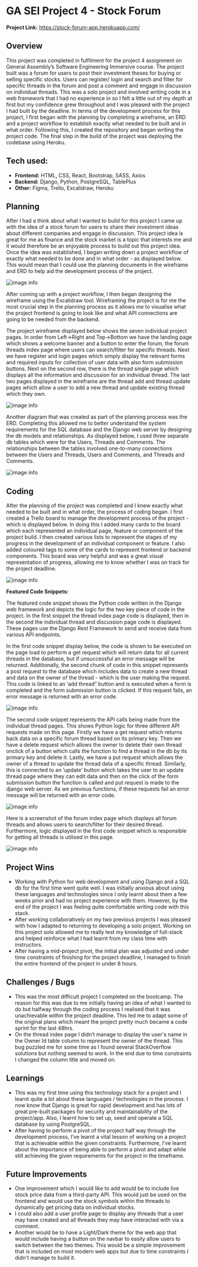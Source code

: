 # GA SEI Project 4 - Stock Forum

**Project Link:** https://stock-forum-app.herokuapp.com/

## Overview

This project was completed in fulfilment for the project 4 assignment on General Assembly’s Software Engineering Immersive course. The project built was a forum for users to post their investment theses for buying or selling specific stocks. Users can register/ login and search and filter for specific threads in the forum and post a comment and engage in discussion on individual threads. This was a solo project and involved writing code in a web framework that I had no experience in so I felt a little out of my depth at first but my confidence grew throughout and I was pleased with the project I had built by the deadline. In terms of the development process for this project, I first began with the planning by completing a wireframe, an ERD and a project workflow to establish exactly what needed to be built and in what order. Following this, I created the repository and began writing the project code. The final step in the build of the project was deploying the codebase using Heroku.

## Tech used:

- **Frontend:** HTML, CSS, React, Bootstrap, SASS, Axios
- **Backend:** Django, Python, PostgreSQL, TablePlus
- **Other:** Figma, Trello, Excalidraw, Heroku

## Planning

After I had a think about what I wanted to build for this project I came up with the idea of a stock forum for users to share their investment ideas about different companies and engage in discussion. This project idea is great for me as finance and the stock market is a topic that interests me and it would therefore be an enjoyable process to build out this project idea. Once the idea was established, I began writing down a project workflow of exactly what needed to be done and in what order - as displayed below. This would mean that I could use the planning documents in the wireframe and ERD to help aid the development process of the project.

![image info](./media/rm1.png)

After coming up with a project workflow, I then began designing the wireframe using the Excalidraw tool. Wireframing the project is for me the most crucial step in the planning process as it allows me to visualise what the project frontend is going to look like and what API connections are going to be needed from the backend.

The project wireframe displayed below shows the seven individual project pages. In order from Left→Right and Top→Bottom we have the landing page which shows a welcome banner and a button to enter the forum, the forum threads index page where users can search/filter for specific threads. Next we have register and login pages which simply display the relevant forms and required inputs for collection of user data with also form submission buttons. Next on the second row, there is the thread single page which displays all the information and discussion for an individual thread. The last two pages displayed in the wireframe are the thread add and thread update pages which allow a user to add a new thread and update existing thread which they own.

![image info](./media/rm2.png)

Another diagram that was created as part of the planning process was the ERD. Completing this allowed me to better understand the system requirements for the SQL database and the Django web server by designing the db models and relationships. As displayed below, I used three separate db tables which were for the Users, Threads and Comments. The relationships between the tables involved one-to-many connections between the Users and Threads, Users and Comments, and Threads and Comments.

![image info](./media/rm3.png)

## Coding

After the planning of the project was completed and I knew exactly what needed to be built and in what order, the process of coding began. I first created a Trello board to manage the development process of the project - which is displayed below. In doing this I added many cards to the board which each represented an individual page, feature or component of the project build. I then created various lists to represent the stages of my progress in the development of an individual component or feature. I also added coloured tags to some of the cards to represent frontend or backend components. This board was very helpful and was a great visual representation of progress, allowing me to know whether I was on track for the project deadline.

![image info](./media/rm4.png)

**Featured Code Snippets:**

The featured code snippet shows the Python code written in the Django web framework and depicts the logic for the two key piece of code in the project. In the first snippet the thread index page code is displayed, then in the second the individual thread and discussion page code is displayed. These pages use the Django Rest Framework to send and receive data from various API endpoints.

In the first code snippet display below, the code is shown to be executed on the page load to perform a get request which will return data for all current threads in the database, but if unsuccessful an error message will be returned. Additionally, the second chunk of code in this snippet represents a post request to the database which includes data to create a new thread and data on the owner of the thread - which is the user making the request. This code is linked to an ‘add thread” button and is executed when a form is completed and the form submission button is clicked. If this request fails, an error message is returned with an error code.

![image info](./media/rm5.png)

The second code snippet represents the API calls being made from the individual thread pages. This shows Python logic for three different API requests made on this page. Firstly we have a get request which returns back data on a specific forum thread based on its primary key. Then we have a delete request which allows the owner to delete their own thread onclick of a button which calls the function to find a thread in the db by its primary key and delete it. Lastly, we have a put request which allows the owner of a thread to update the thread data of a specific thread. Similarly, this is connected to an ‘update’ button which takes the user to an update thread page where they can edit data and then on the click of the form submission button the function is called and put request is made to the django web server. As we previous functions, if these requests fail an error message will be returned with an error code.

![image info](./media/rm6.png)

Here is a screenshot of the forum index page which displays all forum threads and allows users to search/filter for their desired thread. Furthermore, logic displayed in the first code snippet which is responsible for getting all threads is utilised in this page.

![image info](./media/rm7.png)

## Project Wins

- Working with Python for web development and using Django and a SQL db for the first time went quite well. I was initially anxious about using these languages and technologies since I only learnt about them a few weeks prior and had no project experience with them. However, by the end of the project I was feeling quite comfortable writing code with this stack.
- After working collaboratively on my two previous projects I was pleased with how I adapted to returning to developing a solo project. Working on this project solo allowed me to really test my knowledge of full-stack and helped reinforce what I had learnt from my class time with instructors.
- After having a mid-project pivot, the initial plan was adjusted and under time constraints of finishing for the project deadline, I managed to finish the entire frontend of the project in under 8 hours.

## Challenges / Bugs

- This was the most difficult project I completed on the bootcamp. The reason for this was due to me initially having an idea of what I wanted to do but halfway through the coding process I realised that it was unachievable within the project deadline. This led me to adapt some of the original plans which meant the project pretty much became a code sprint for the last 48hrs.
- On the thread index page I didn’t manage to display the user's name in the Owner Id table column to represent the owner of the thread. This bug puzzled me for some time as I found several StackOverflow solutions but nothing seemed to work. In the end due to time constraints I changed the column title and moved on.

## Learnings

- This was my first time using this technology stack for a project and I learnt quite a lot about these languages / technologies in the process. I now know that Django is great for rapid development and has lots of great pre-built packages for security and maintainability of the project/app. Also, I learnt how to set up, seed and operate a SQL database by using PostgreSQL.
- After having to perform a pivot of the project half way through the development process, I’ve learnt a vital lesson of working on a project that is achievable within the given constraints. Furthermore, I’ve learnt about the importance of being able to perform a pivot and adapt while still achieving the given requirements for the project in the timeframe.

## Future Improvements

- One improvement which I would like to add would be to include live stock price data from a third-party API. This would just be used on the frontend and would use the stock symbols within the threads to dynamically get pricing data on individual stocks.
- I could also add a user profile page to display any threads that a user may have created and all threads they may have interacted with via a comment.
- Another would be to have a Light/Dark theme for the web app that would include having a button on the navbar to easily allow users to switch between the two themes. This would be a simple improvement that is included on most modern web apps but due to time constraints I didn't manage to build it.
